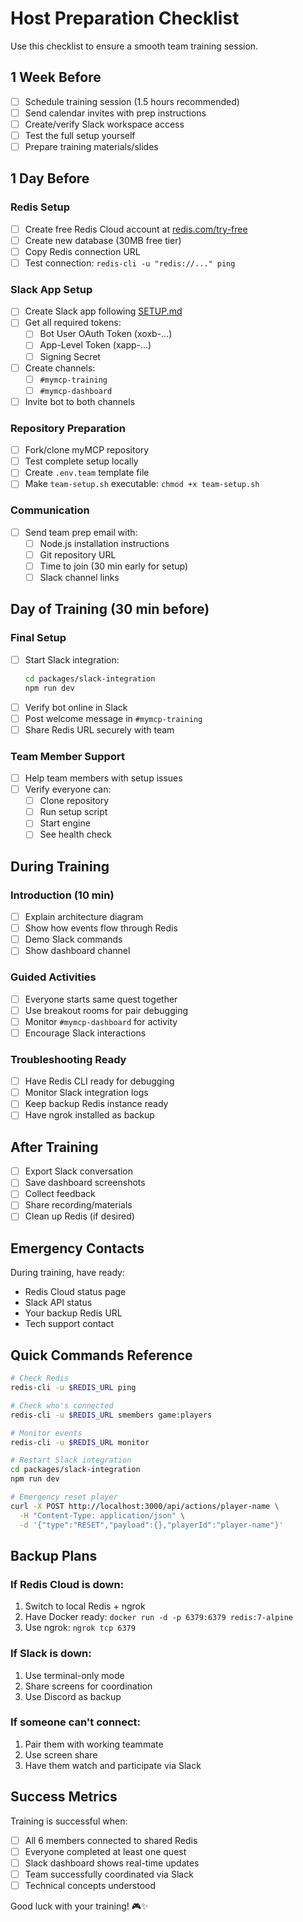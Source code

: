 # Host Preparation Checklist

Use this checklist to ensure a smooth team training session.

## 1 Week Before

- [ ] Schedule training session (1.5 hours recommended)
- [ ] Send calendar invites with prep instructions
- [ ] Create/verify Slack workspace access
- [ ] Test the full setup yourself
- [ ] Prepare training materials/slides

## 1 Day Before

### Redis Setup
- [ ] Create free Redis Cloud account at [redis.com/try-free](https://redis.com/try-free)
- [ ] Create new database (30MB free tier)
- [ ] Copy Redis connection URL
- [ ] Test connection: `redis-cli -u "redis://..." ping`

### Slack App Setup
- [ ] Create Slack app following [SETUP.md](packages/slack-integration/SETUP.md)
- [ ] Get all required tokens:
  - [ ] Bot User OAuth Token (xoxb-...)
  - [ ] App-Level Token (xapp-...)
  - [ ] Signing Secret
- [ ] Create channels:
  - [ ] `#mymcp-training`
  - [ ] `#mymcp-dashboard`
- [ ] Invite bot to both channels

### Repository Preparation
- [ ] Fork/clone myMCP repository
- [ ] Test complete setup locally
- [ ] Create `.env.team` template file
- [ ] Make `team-setup.sh` executable: `chmod +x team-setup.sh`

### Communication
- [ ] Send team prep email with:
  - [ ] Node.js installation instructions
  - [ ] Git repository URL
  - [ ] Time to join (30 min early for setup)
  - [ ] Slack channel links

## Day of Training (30 min before)

### Final Setup
- [ ] Start Slack integration:
  ```bash
  cd packages/slack-integration
  npm run dev
  ```
- [ ] Verify bot online in Slack
- [ ] Post welcome message in `#mymcp-training`
- [ ] Share Redis URL securely with team

### Team Member Support
- [ ] Help team members with setup issues
- [ ] Verify everyone can:
  - [ ] Clone repository
  - [ ] Run setup script
  - [ ] Start engine
  - [ ] See health check

## During Training

### Introduction (10 min)
- [ ] Explain architecture diagram
- [ ] Show how events flow through Redis
- [ ] Demo Slack commands
- [ ] Show dashboard channel

### Guided Activities
- [ ] Everyone starts same quest together
- [ ] Use breakout rooms for pair debugging
- [ ] Monitor `#mymcp-dashboard` for activity
- [ ] Encourage Slack interactions

### Troubleshooting Ready
- [ ] Have Redis CLI ready for debugging
- [ ] Monitor Slack integration logs
- [ ] Keep backup Redis instance ready
- [ ] Have ngrok installed as backup

## After Training

- [ ] Export Slack conversation
- [ ] Save dashboard screenshots
- [ ] Collect feedback
- [ ] Share recording/materials
- [ ] Clean up Redis (if desired)

## Emergency Contacts

During training, have ready:
- Redis Cloud status page
- Slack API status
- Your backup Redis URL
- Tech support contact

## Quick Commands Reference

```bash
# Check Redis
redis-cli -u $REDIS_URL ping

# Check who's connected
redis-cli -u $REDIS_URL smembers game:players

# Monitor events
redis-cli -u $REDIS_URL monitor

# Restart Slack integration
cd packages/slack-integration
npm run dev

# Emergency reset player
curl -X POST http://localhost:3000/api/actions/player-name \
  -H "Content-Type: application/json" \
  -d '{"type":"RESET","payload":{},"playerId":"player-name"}'
```

## Backup Plans

### If Redis Cloud is down:
1. Switch to local Redis + ngrok
2. Have Docker ready: `docker run -d -p 6379:6379 redis:7-alpine`
3. Use ngrok: `ngrok tcp 6379`

### If Slack is down:
1. Use terminal-only mode
2. Share screens for coordination
3. Use Discord as backup

### If someone can't connect:
1. Pair them with working teammate
2. Use screen share
3. Have them watch and participate via Slack

## Success Metrics

Training is successful when:
- [ ] All 6 members connected to shared Redis
- [ ] Everyone completed at least one quest
- [ ] Slack dashboard shows real-time updates
- [ ] Team successfully coordinated via Slack
- [ ] Technical concepts understood

Good luck with your training! 🎮✨ 
